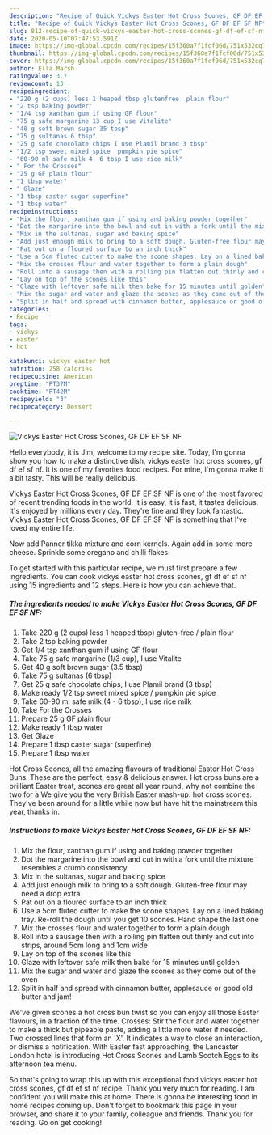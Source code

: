 ```yaml
---
description: "Recipe of Quick Vickys Easter Hot Cross Scones, GF DF EF SF NF"
title: "Recipe of Quick Vickys Easter Hot Cross Scones, GF DF EF SF NF"
slug: 812-recipe-of-quick-vickys-easter-hot-cross-scones-gf-df-ef-sf-nf
date: 2020-05-10T07:47:53.591Z
image: https://img-global.cpcdn.com/recipes/15f360a7f1fcf06d/751x532cq70/vickys-easter-hot-cross-scones-gf-df-ef-sf-nf-recipe-main-photo.jpg
thumbnail: https://img-global.cpcdn.com/recipes/15f360a7f1fcf06d/751x532cq70/vickys-easter-hot-cross-scones-gf-df-ef-sf-nf-recipe-main-photo.jpg
cover: https://img-global.cpcdn.com/recipes/15f360a7f1fcf06d/751x532cq70/vickys-easter-hot-cross-scones-gf-df-ef-sf-nf-recipe-main-photo.jpg
author: Ella Marsh
ratingvalue: 3.7
reviewcount: 13
recipeingredient:
- "220 g (2 cups) less 1 heaped tbsp glutenfree  plain flour"
- "2 tsp baking powder"
- "1/4 tsp xanthan gum if using GF flour"
- "75 g safe margarine 13 cup I use Vitalite"
- "40 g soft brown sugar 35 tbsp"
- "75 g sultanas 6 tbsp"
- "25 g safe chocolate chips I use Plamil brand 3 tbsp"
- "1/2 tsp sweet mixed spice  pumpkin pie spice"
- "60-90 ml safe milk 4  6 tbsp I use rice milk"
- " For the Crosses"
- "25 g GF plain flour"
- "1 tbsp water"
- " Glaze"
- "1 tbsp caster sugar superfine"
- "1 tbsp water"
recipeinstructions:
- "Mix the flour, xanthan gum if using and baking powder together"
- "Dot the margarine into the bowl and cut in with a fork until the mixture resembles a crumb consistency"
- "Mix in the sultanas, sugar and baking spice"
- "Add just enough milk to bring to a soft dough. Gluten-free flour may need a drop extra"
- "Pat out on a floured surface to an inch thick"
- "Use a 5cm fluted cutter to make the scone shapes. Lay on a lined baking tray. Re-roll the dough until you get 10 scones. Hand shape the last one"
- "Mix the crosses flour and water together to form a plain dough"
- "Roll into a sausage then with a rolling pin flatten out thinly and cut into strips, around 5cm long and 1cm wide"
- "Lay on top of the scones like this"
- "Glaze with leftover safe milk then bake for 15 minutes until golden"
- "Mix the sugar and water and glaze the scones as they come out of the oven"
- "Split in half and spread with cinnamon butter, applesauce or good old butter and jam!"
categories:
- Recipe
tags:
- vickys
- easter
- hot

katakunci: vickys easter hot 
nutrition: 258 calories
recipecuisine: American
preptime: "PT37M"
cooktime: "PT42M"
recipeyield: "3"
recipecategory: Dessert

---
```



![Vickys Easter Hot Cross Scones, GF DF EF SF NF](https://img-global.cpcdn.com/recipes/15f360a7f1fcf06d/751x532cq70/vickys-easter-hot-cross-scones-gf-df-ef-sf-nf-recipe-main-photo.jpg)

Hello everybody, it is Jim, welcome to my recipe site. Today, I'm gonna show you how to make a distinctive dish, vickys easter hot cross scones, gf df ef sf nf. It is one of my favorites food recipes. For mine, I'm gonna make it a bit tasty. This will be really delicious.

Vickys Easter Hot Cross Scones, GF DF EF SF NF is one of the most favored of recent trending foods in the world. It is easy, it is fast, it tastes delicious. It's enjoyed by millions every day. They're fine and they look fantastic. Vickys Easter Hot Cross Scones, GF DF EF SF NF is something that I've loved my entire life.

Now add Panner tikka mixture and corn kernels. Again add in some more cheese. Sprinkle some oregano and chilli flakes.


To get started with this particular recipe, we must first prepare a few ingredients. You can cook vickys easter hot cross scones, gf df ef sf nf using 15 ingredients and 12 steps. Here is how you can achieve that.

<!--inarticleads1-->

##### The ingredients needed to make Vickys Easter Hot Cross Scones, GF DF EF SF NF:

1. Take 220 g (2 cups) less 1 heaped tbsp) gluten-free / plain flour
1. Take 2 tsp baking powder
1. Get 1/4 tsp xanthan gum if using GF flour
1. Take 75 g safe margarine (1/3 cup), I use Vitalite
1. Get 40 g soft brown sugar (3.5 tbsp)
1. Take 75 g sultanas (6 tbsp)
1. Get 25 g safe chocolate chips, I use Plamil brand (3 tbsp)
1. Make ready 1/2 tsp sweet mixed spice / pumpkin pie spice
1. Take 60-90 ml safe milk (4 - 6 tbsp), I use rice milk
1. Take  For the Crosses
1. Prepare 25 g GF plain flour
1. Make ready 1 tbsp water
1. Get  Glaze
1. Prepare 1 tbsp caster sugar (superfine)
1. Prepare 1 tbsp water


Hot Cross Scones, all the amazing flavours of traditional Easter Hot Cross Buns. These are the perfect, easy &amp; delicious answer. Hot cross buns are a brilliant Easter treat, scones are great all year round, why not combine the two for a We give you the very British Easter mash-up: hot cross scones. They&#39;ve been around for a little while now but have hit the mainstream this year, thanks in. 

<!--inarticleads2-->

##### Instructions to make Vickys Easter Hot Cross Scones, GF DF EF SF NF:

1. Mix the flour, xanthan gum if using and baking powder together
1. Dot the margarine into the bowl and cut in with a fork until the mixture resembles a crumb consistency
1. Mix in the sultanas, sugar and baking spice
1. Add just enough milk to bring to a soft dough. Gluten-free flour may need a drop extra
1. Pat out on a floured surface to an inch thick
1. Use a 5cm fluted cutter to make the scone shapes. Lay on a lined baking tray. Re-roll the dough until you get 10 scones. Hand shape the last one
1. Mix the crosses flour and water together to form a plain dough
1. Roll into a sausage then with a rolling pin flatten out thinly and cut into strips, around 5cm long and 1cm wide
1. Lay on top of the scones like this
1. Glaze with leftover safe milk then bake for 15 minutes until golden
1. Mix the sugar and water and glaze the scones as they come out of the oven
1. Split in half and spread with cinnamon butter, applesauce or good old butter and jam!


We&#39;ve given scones a hot cross bun twist so you can enjoy all those Easter flavours, in a fraction of the time. Crosses: Stir the flour and water together to make a thick but pipeable paste, adding a little more water if needed. Two crossed lines that form an &#39;X&#39;. It indicates a way to close an interaction, or dismiss a notification. With Easter fast approaching, the Lancaster London hotel is introducing Hot Cross Scones and Lamb Scotch Eggs to its afternoon tea menu. 

So that's going to wrap this up with this exceptional food vickys easter hot cross scones, gf df ef sf nf recipe. Thank you very much for reading. I am confident you will make this at home. There is gonna be interesting food in home recipes coming up. Don't forget to bookmark this page in your browser, and share it to your family, colleague and friends. Thank you for reading. Go on get cooking!
